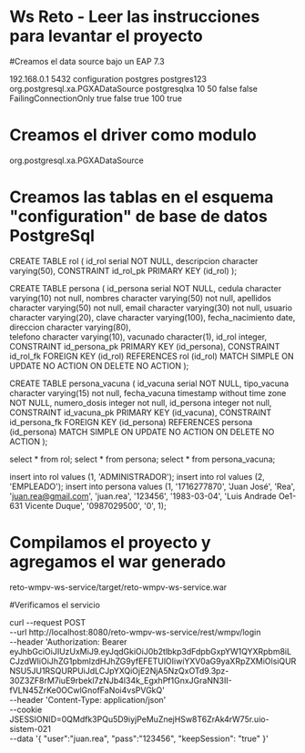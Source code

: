 # Ws Reto - Leer las instrucciones para levantar el proyecto
#Creamos el data source bajo un EAP 7.3

<xa-datasource jndi-name="java:/jboss/settingsDS" pool-name="settingsDS" enabled="true" use-java-context="true" use-ccm="true">
                    <xa-datasource-property name="ServerName">
                        192.168.0.1
                    </xa-datasource-property>
                    <xa-datasource-property name="PortNumber">
                        5432
                    </xa-datasource-property>
                    <xa-datasource-property name="DatabaseName">
                        configuration
                    </xa-datasource-property>
                    <xa-datasource-property name="User">
                        postgres
                    </xa-datasource-property>
                    <xa-datasource-property name="Password">
                        postgres123
                    </xa-datasource-property>
                    <xa-datasource-class>org.postgresql.xa.PGXADataSource</xa-datasource-class>
                    <driver>postgresqlxa</driver>
                    <xa-pool>
                        <min-pool-size>10</min-pool-size>
                        <max-pool-size>50</max-pool-size>
                        <prefill>false</prefill>
                        <use-strict-min>false</use-strict-min>
                        <flush-strategy>FailingConnectionOnly</flush-strategy>
                        <no-tx-separate-pools>true</no-tx-separate-pools>
                        <pad-xid>false</pad-xid>
                        <wrap-xa-resource>true</wrap-xa-resource>
                    </xa-pool>
                    <validation>
                        <valid-connection-checker class-name="org.jboss.jca.adapters.jdbc.extensions.postgres.PostgreSQLValidConnectionChecker"/>
                        <exception-sorter class-name="org.jboss.jca.adapters.jdbc.extensions.postgres.PostgreSQLExceptionSorter"/>
                    </validation>
                    <statement>
                        <prepared-statement-cache-size>100</prepared-statement-cache-size>
                        <share-prepared-statements>true</share-prepared-statements>
                    </statement>
                </xa-datasource>

 # Creamos el driver como modulo
 
 <drivers>
   <driver name="postgresqlxa" module="org.postgresql">
     <xa-datasource-class>org.postgresql.xa.PGXADataSource</xa-datasource-class>
   </driver>
 </drivers>
 
 
 # Creamos las tablas en el esquema "configuration" de base de datos PostgreSql
 
 
CREATE TABLE rol (
  id_rol serial NOT NULL, 
  descripcion character varying(50), 
  CONSTRAINT id_rol_pk PRIMARY KEY (id_rol)
);

CREATE TABLE persona (
  id_persona serial NOT NULL, 
  cedula character varying(10) not null, 
  nombres character varying(50) not null, 
  apellidos character varying(50) not null, 
  email character varying(30) not null, 
  usuario character varying(20), 
  clave character varying(100), 
  fecha_nacimiento date,
  direccion character varying(80),  
  telefono character varying(10), 
  vacunado character(1),
  id_rol integer,
  CONSTRAINT id_persona_pk PRIMARY KEY (id_persona),
  CONSTRAINT id_rol_fk FOREIGN KEY (id_rol)
      REFERENCES rol (id_rol) MATCH SIMPLE
      ON UPDATE NO ACTION ON DELETE NO ACTION
);

CREATE TABLE persona_vacuna (
  id_vacuna serial NOT NULL, 
  tipo_vacuna character varying(15) not null, 
  fecha_vacuna timestamp without time zone NOT NULL,
  numero_dosis integer not null,
  id_persona integer not null,
  CONSTRAINT id_vacuna_pk PRIMARY KEY (id_vacuna),
  CONSTRAINT id_persona_fk FOREIGN KEY (id_persona)
      REFERENCES persona (id_persona) MATCH SIMPLE
      ON UPDATE NO ACTION ON DELETE NO ACTION
);

select * from rol;
select * from persona;
select * from persona_vacuna;

insert into rol values (1, 'ADMINISTRADOR');
insert into rol values (2, 'EMPLEADO');
insert into persona values (1, '1716277870', 'Juan José', 'Rea', 'juan.rea@gmail.com', 'juan.rea', '123456', '1983-03-04', 'Luis Andrade Oe1-631 Vicente Duque', '0987029500', '0', 1);


# Compilamos el proyecto y agregamos el war generado

reto-wmpv-ws-service/target/reto-wmpv-ws-service.war

#Verificamos el servicio

curl --request POST \
  --url http://localhost:8080/reto-wmpv-ws-service/rest/wmpv/login \
  --header 'Authorization: Bearer eyJhbGciOiJIUzUxMiJ9.eyJqdGkiOiJ0b2tlbkp3dFdpbGxpYW1QYXRpbm8iLCJzdWIiOiJhZG1pbmlzdHJhZG9yfEFETUlOIiwiYXV0aG9yaXRpZXMiOlsiQURNSU5JU1RSQURPUiJdLCJpYXQiOjE2NjA5NzQxOTd9.3pz-30Z3ZF8rM7iuE9rbekl7zNJb4l34k_EgxhPf1GnxJGraNN3II-fVLN45ZrKe0OCwlGnofFaNoi4vsPVGkQ' \
  --header 'Content-Type: application/json' \
  --cookie JSESSIONID=0QMdfk3PQu5D9iyjPeMuZnejHSw8T6ZrAk4rW75r.uio-sistem-021 \
  --data '{
	"user":"juan.rea",
	"pass":"123456",
	"keepSession": "true"
}'